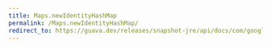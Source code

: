 ```yaml
---
title: Maps.newIdentityHashMap
permalink: /Maps.newIdentityHashMap/
redirect_to: https://guava.dev/releases/snapshot-jre/api/docs/com/google/common/collect/Maps.html#newIdentityHashMap--
---
```


